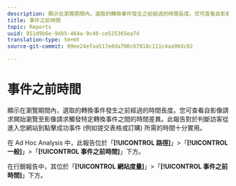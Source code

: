 ```yaml
---
description: 顯示在瀏覽期間內，選取的轉換事件發生之前經過的時間長度。您可查看自影像請求開始瀏覽至影像請求觸發特定轉換事件之間的時間差異。此報告對於判斷訪客從進入您網站到點擊成功事件 (例如提交表格或訂購) 所需的時間十分實用。
title: 事件之前時間
topic: Reports
uuid: 851d9b6e-9d85-464a-9c40-ce525365ea7d
translation-type: tm+mt
source-git-commit: 99ee24efaa517e8da700c67818c111c4aa90dc02

---
```



# 事件之前時間

顯示在瀏覽期間內，選取的轉換事件發生之前經過的時間長度。您可查看自影像請求開始瀏覽至影像請求觸發特定轉換事件之間的時間差異。此報告對於判斷訪客從進入您網站到點擊成功事件 (例如提交表格或訂購) 所需的時間十分實用。

在 Ad Hoc Analysis 中，此報告位於「**[!UICONTROL 路徑]**」>「**[!UICONTROL 一般]**」>「**[!UICONTROL 事件之前時間]**」下方。

在行銷報告中，其位於「**[!UICONTROL 網站度量]**」>「**[!UICONTROL 事件之前時間]**」下方。
